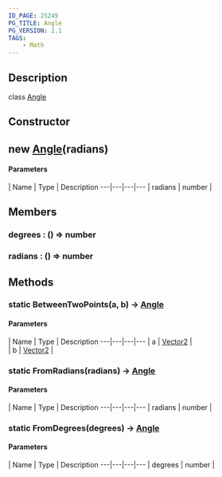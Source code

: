 ```yaml
---
ID_PAGE: 25249
PG_TITLE: Angle
PG_VERSION: 2.1
TAGS:
    - Math
---
```

## Description

class [Angle](/classes/2.5/Angle)



## Constructor

## new [Angle](/classes/2.5/Angle)(radians)



#### Parameters
 | Name | Type | Description
---|---|---|---
 | radians | number |     

## Members

### degrees : () =&gt; number



### radians : () =&gt; number



## Methods

### static BetweenTwoPoints(a, b) &rarr; [Angle](/classes/2.5/Angle)



#### Parameters
 | Name | Type | Description
---|---|---|---
 | a | [Vector2](/classes/2.5/Vector2) |     
 | b | [Vector2](/classes/2.5/Vector2) |     
### static FromRadians(radians) &rarr; [Angle](/classes/2.5/Angle)



#### Parameters
 | Name | Type | Description
---|---|---|---
 | radians | number |     

### static FromDegrees(degrees) &rarr; [Angle](/classes/2.5/Angle)



#### Parameters
 | Name | Type | Description
---|---|---|---
 | degrees | number |     


